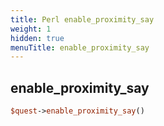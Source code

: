 ```yaml
---
title: Perl enable_proximity_say
weight: 1
hidden: true
menuTitle: enable_proximity_say
---
```

## enable_proximity_say
```perl
$quest->enable_proximity_say()
```